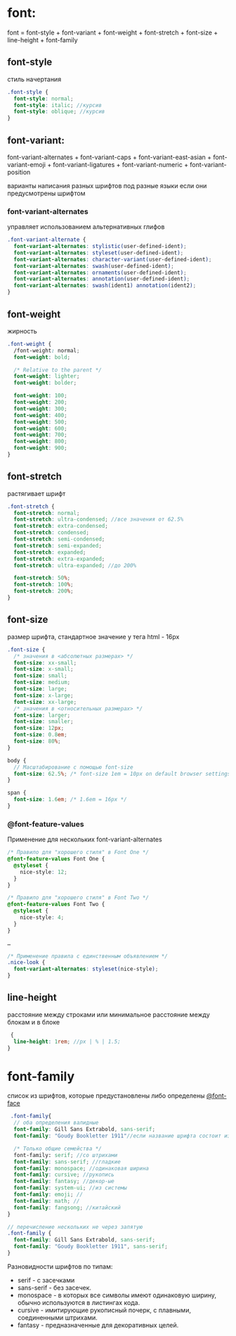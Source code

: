 <!-- font ------------------------------------------------------------------------------------------------------------------------------------>

# font:

font = font-style + font-variant + font-weight + font-stretch + font-size + line-height + font-family

## font-style

стиль начертания

```scss
.font-style {
  font-style: normal;
  font-style: italic; //курсив
  font-style: oblique; //курсив
}
```

## font-variant:

font-variant-alternates + font-variant-caps + font-variant-east-asian + font-variant-emoji + font-variant-ligatures + font-variant-numeric + font-variant-position

варианты написания разных шрифтов под разные языки если они предусмотрены шрифтом

### font-variant-alternates

управляет использованием альтернативных глифов

```scss
.font-variant-alternate {
  font-variant-alternates: stylistic(user-defined-ident);
  font-variant-alternates: styleset(user-defined-ident);
  font-variant-alternates: character-variant(user-defined-ident);
  font-variant-alternates: swash(user-defined-ident);
  font-variant-alternates: ornaments(user-defined-ident);
  font-variant-alternates: annotation(user-defined-ident);
  font-variant-alternates: swash(ident1) annotation(ident2);
}
```

## font-weight

жирность

```scss
.font-weight {
  /font-weight: normal;
  font-weight: bold;

  /* Relative to the parent */
  font-weight: lighter;
  font-weight: bolder;

  font-weight: 100;
  font-weight: 200;
  font-weight: 300;
  font-weight: 400;
  font-weight: 500;
  font-weight: 600;
  font-weight: 700;
  font-weight: 800;
  font-weight: 900;
}
```

## font-stretch

растягивает шрифт

```scss
.font-stretch {
  font-stretch: normal;
  font-stretch: ultra-condensed; //все значения от 62.5%
  font-stretch: extra-condensed;
  font-stretch: condensed;
  font-stretch: semi-condensed;
  font-stretch: semi-expanded;
  font-stretch: expanded;
  font-stretch: extra-expanded;
  font-stretch: ultra-expanded; //до 200%

  font-stretch: 50%;
  font-stretch: 100%;
  font-stretch: 200%;
}
```

## font-size

размер шрифта, стандартное значение у тега html - 16px

```scss
.font-size {
  /* значения в <абсолютных размерах> */
  font-size: xx-small;
  font-size: x-small;
  font-size: small;
  font-size: medium;
  font-size: large;
  font-size: x-large;
  font-size: xx-large;
  /* значения в <относительных размерах> */
  font-size: larger;
  font-size: smaller;
  font-size: 12px;
  font-size: 0.8em;
  font-size: 80%;
}
```

```scss
body {
  // Масштабирование с помощью font-size
  font-size: 62.5%; /* font-size 1em = 10px on default browser settings */
}

span {
  font-size: 1.6em; /* 1.6em = 16px */
}
```

### @font-feature-values

Применение для нескольких font-variant-alternates

```scss
/* Правило для "хорошего стиля" в Font One */
@font-feature-values Font One {
  @styleset {
    nice-style: 12;
  }
}

/* Правило для "хорошего стиля" в Font Two */
@font-feature-values Font Two {
  @styleset {
    nice-style: 4;
  }
}

…

/* Применение правила с единственным объявлением */
.nice-look {
  font-variant-alternates: styleset(nice-style);
}
```

## line-height

расстояние между строками или минимальное расстояние между блокам и в блоке

```scss
 {
  line-height: 1rem; //px | % | 1.5;
}
```

# font-family

список из шрифтов, которые предустановлены либо определены [@font-face](#font-face)

```scss
 .font-family{
  // оба определения валидные
  font-family: Gill Sans Extrabold, sans-serif;
  font-family: "Goudy Bookletter 1911"//если название шрифта состоит из нескольких слов, то нужно заключать в кавычки

  /* Только общие семейства */
  font-family: serif; //со штрихами
  font-family: sans-serif; //гладкие
  font-family: monospace; //одинаковая ширина
  font-family: cursive; //рукопись
  font-family: fantasy; //декор-ые
  font-family: system-ui; //из системы
  font-family: emoji; //
  font-family: math; //
  font-family: fangsong; //китайский
}
```

```scss
// перечисление нескольких не через запятую
.font-family {
  font-family: Gill Sans Extrabold, sans-serif;
  font-family: "Goudy Bookletter 1911", sans-serif;
}
```

Разновидности шрифтов по типам:

- serif - с засечками
- sans-serif - без засечек.
- monospace - в которых все символы имеют одинаковую ширину, обычно используются в листингах кода.
- cursive - имитирующие рукописный почерк, с плавными, соединенными штрихами.
- fantasy - предназначенные для декоративных целей.
